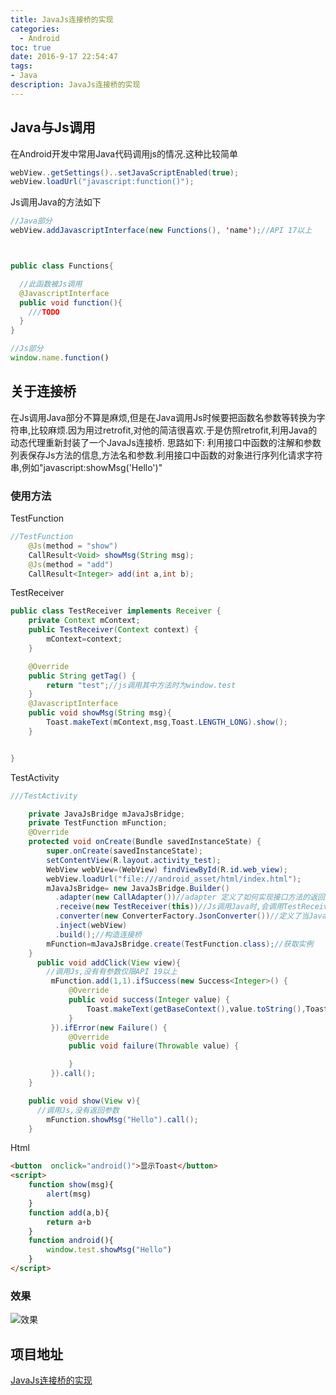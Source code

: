 ```yaml
---
title: JavaJs连接桥的实现
categories:
  - Android
toc: true
date: 2016-9-17 22:54:47
tags:
- Java
description: JavaJs连接桥的实现
---
```


## Java与Js调用
在Android开发中常用Java代码调用js的情况.这种比较简单
```java
webView..getSettings()..setJavaScriptEnabled(true);
webView.loadUrl("javascript:function()");
```
Js调用Java的方法如下
```java
//Java部分
webView.addJavascriptInterface(new Functions(), 'name');//API 17以上



public class Functions{

  //此函数被Js调用
  @JavascriptInterface
  public void function(){
    ///TODO
  }
}

```
```javascript
//Js部分
window.name.function()
```
## 关于连接桥
在Js调用Java部分不算是麻烦,但是在Java调用Js时候要把函数名参数等转换为字符串,比较麻烦.因为用过retrofit,对他的简洁很喜欢.于是仿照retrofit,利用Java的动态代理重新封装了一个JavaJs连接桥.
思路如下:
利用接口中函数的注解和参数列表保存Js方法的信息,方法名和参数.利用接口中函数的对象进行序列化请求字符串,例如"javascript:showMsg('Hello')"

### 使用方法
TestFunction
```java
//TestFunction
    @Js(method = "show")
    CallResult<Void> showMsg(String msg);
    @Js(method = "add")
    CallResult<Integer> add(int a,int b);
```

TestReceiver
```java
public class TestReceiver implements Receiver {
    private Context mContext;
    public TestReceiver(Context context) {
        mContext=context;
    }

    @Override
    public String getTag() {
        return "test";//js调用其中方法时为window.test
    }
    @JavascriptInterface
    public void showMsg(String msg){
        Toast.makeText(mContext,msg,Toast.LENGTH_LONG).show();
    }


}
```
TestActivity
```java
///TestActivity

    private JavaJsBridge mJavaJsBridge;
    private TestFunction mFunction;
    @Override
    protected void onCreate(Bundle savedInstanceState) {
        super.onCreate(savedInstanceState);
        setContentView(R.layout.activity_test);
        WebView webView=(WebView) findViewById(R.id.web_view);
        webView.loadUrl("file:///android_asset/html/index.html");
        mJavaJsBridge= new JavaJsBridge.Builder()
          .adapter(new CallAdapter())//adapter 定义了如何实现接口方法的返回对象,实现 IAdapter
          .receive(new TestReceiver(this))//Js调用Java时,会调用TestReceiver里面的函数,此类实现Receiver接口.可以调用
          .converter(new ConverterFactory.JsonConverter())//定义了当Java传对象给Js的时候如何解析
          .inject(webView)
          .build();//构造连接桥
        mFunction=mJavaJsBridge.create(TestFunction.class);//获取实例
    }
      public void addClick(View view){
        //调用Js,没有有参数仅限API 19以上
         mFunction.add(1,1).ifSuccess(new Success<Integer>() {
             @Override
             public void success(Integer value) {
                 Toast.makeText(getBaseContext(),value.toString(),Toast.LENGTH_LONG).show();
             }
         }).ifError(new Failure() {
             @Override
             public void failure(Throwable value) {

             }
         }).call();
    }

    public void show(View v){
      //调用Js,没有返回参数
        mFunction.showMsg("Hello").call();
    }
```
Html

```html
<button  onclick="android()">显示Toast</button>
<script>
    function show(msg){
        alert(msg)
    }
    function add(a,b){
        return a+b
    }
    function android(){
        window.test.showMsg("Hello")
    }
</script>
```
### 效果
![效果](https://francisol-blog.oss-cn-beijing.aliyuncs.com/posts/blogJavaJsBridge.gif)

## 项目地址
[JavaJs连接桥的实现](https://github.com/francisCN/JsBridge)